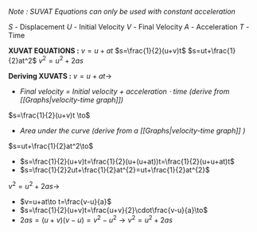 *Note : SUVAT Equations can only be used with constant acceleration*

*S -* Displacement
*U -* Initial Velocity
*V -* Final Velocity 
*A -* Acceleration
*T -* Time

**XUVAT EQUATIONS :**
$v=u+at$
$s=\frac{1}{2}(u+v)t$
$s=ut+\frac{1}{2}at^2$
$v^2=u^2+2as$

**Deriving XUVATS :**
$v=u+at \to$ 
- *Final velocity = Initial velocity + acceleration $\cdot$ time (derive from [[Graphs|velocity-time graph]])*

$s=\frac{1}{2}(u+v)t \to$ 
- *Area under the curve (derive from a [[Graphs|velocity-time graph]] )*

$s=ut+\frac{1}{2}at^2\to$
- $s=\frac{1}{2}(u+v)t=\frac{1}{2}(u+(u+at))t=\frac{1}{2}(u+u+at)t$
- $s=\frac{1}{2}2ut+\frac{1}{2}at^{2}=ut+\frac{1}{2}at^{2}$ 

$v^2=u^2+2as\to$
- $v=u+at\to t=\frac{v-u}{a}$
- $s=\frac{1}{2}(u+v)t=\frac{u+v}{2}\cdot\frac{v-u}{a}\to$
- $2as=(u+v)(v-u)=v^{2}-u^{2}\to v^{2}=u^{2}+2as$
